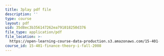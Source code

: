```yaml
---
title: 3play pdf file
description: ''
type: course
layout: pdf
uid: 35d8ec3b356147262ea791018250d376
file_type: application/pdf
file_location: >-
  https://open-learning-course-data-production.s3.amazonaws.com/15-401-finance-theory-i-fall-2008/35d8ec3b356147262ea791018250d376_hyc8h5T76BE.pdf
course_id: 15-401-finance-theory-i-fall-2008
---
```

